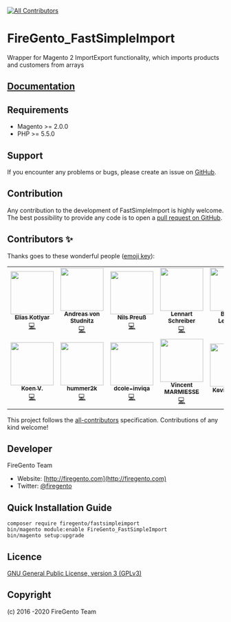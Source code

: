 <!-- ALL-CONTRIBUTORS-BADGE:START - Do not remove or modify this section -->
[![All Contributors](https://img.shields.io/badge/all_contributors-12-orange.svg?style=flat-square)](#contributors-)
<!-- ALL-CONTRIBUTORS-BADGE:END -->
# FireGento_FastSimpleImport

Wrapper for Magento 2 ImportExport functionality, which imports products and customers from arrays


## [Documentation](http://firegento-fastsimpleimport2.readthedocs.io/en/latest/)

## Requirements

- Magento >= 2.0.0
- PHP >= 5.5.0

## Support

If you encounter any problems or bugs, please create an issue on [GitHub](https://github.com/magento-hackathon/FireGento_FastSimpleImport/issues).

## Contribution

Any contribution to the development of FastSimpleImport is highly welcome. The best possibility to provide any code is to open a [pull request on GitHub](https://help.github.com/articles/using-pull-requests).

## Contributors ✨

Thanks goes to these wonderful people ([emoji key](https://allcontributors.org/docs/en/emoji-key)):

<!-- ALL-CONTRIBUTORS-LIST:START - Do not remove or modify this section -->
<!-- prettier-ignore-start -->
<!-- markdownlint-disable -->
<table>
  <tr>
    <td align="center"><a href="https://github.com/EliasKotlyar"><img src="https://avatars0.githubusercontent.com/u/9529505?v=4" width="100px;" alt=""/><br /><sub><b>Elias Kotlyar</b></sub></a><br /><a href="https://github.com/firegento/FireGento_FastSimpleImport2/commits?author=EliasKotlyar" title="Code">💻</a></td>
    <td align="center"><a href="http://www.integer-net.de/agentur/andreas-von-studnitz/"><img src="https://avatars1.githubusercontent.com/u/662059?v=4" width="100px;" alt=""/><br /><sub><b>Andreas von Studnitz</b></sub></a><br /><a href="https://github.com/firegento/FireGento_FastSimpleImport2/commits?author=avstudnitz" title="Code">💻</a></td>
    <td align="center"><a href="https://github.com/nhp"><img src="https://avatars3.githubusercontent.com/u/512911?v=4" width="100px;" alt=""/><br /><sub><b>Nils Preuß</b></sub></a><br /><a href="https://github.com/firegento/FireGento_FastSimpleImport2/commits?author=nhp" title="Code">💻</a></td>
    <td align="center"><a href="https://www.webzap.eu/"><img src="https://avatars1.githubusercontent.com/u/563328?v=4" width="100px;" alt=""/><br /><sub><b>Lennart Schreiber</b></sub></a><br /><a href="https://github.com/firegento/FireGento_FastSimpleImport2/commits?author=Kipperlenny" title="Code">💻</a></td>
    <td align="center"><a href="http://www.youwe.nl/"><img src="https://avatars1.githubusercontent.com/u/701008?v=4" width="100px;" alt=""/><br /><sub><b>Bogdan Lewinsky</b></sub></a><br /><a href="https://github.com/firegento/FireGento_FastSimpleImport2/commits?author=blewinsky" title="Code">💻</a></td>
    <td align="center"><a href="https://github.com/rosenberger-e-conomix"><img src="https://avatars3.githubusercontent.com/u/47806105?v=4" width="100px;" alt=""/><br /><sub><b>rosenberger-e-conomix</b></sub></a><br /><a href="https://github.com/firegento/FireGento_FastSimpleImport2/commits?author=rosenberger-e-conomix" title="Code">💻</a></td>
    <td align="center"><a href="https://www.schmengler-se.de/"><img src="https://avatars1.githubusercontent.com/u/367320?v=4" width="100px;" alt=""/><br /><sub><b>Fabian Schmengler /></b></sub></a><br /><a href="https://github.com/firegento/FireGento_FastSimpleImport2/commits?author=schmengler" title="Code">💻</a></td>
  </tr>
  <tr>
    <td align="center"><a href="https://github.com/koenner01"><img src="https://avatars3.githubusercontent.com/u/13639210?v=4" width="100px;" alt=""/><br /><sub><b>Koen V.</b></sub></a><br /><a href="https://github.com/firegento/FireGento_FastSimpleImport2/commits?author=koenner01" title="Code">💻</a></td>
    <td align="center"><a href="https://github.com/hummer2k"><img src="https://avatars1.githubusercontent.com/u/2178371?v=4" width="100px;" alt=""/><br /><sub><b>hummer2k</b></sub></a><br /><a href="https://github.com/firegento/FireGento_FastSimpleImport2/commits?author=hummer2k" title="Code">💻</a></td>
    <td align="center"><a href="https://github.com/dcole-inviqa"><img src="https://avatars0.githubusercontent.com/u/6168391?v=4" width="100px;" alt=""/><br /><sub><b>dcole-inviqa</b></sub></a><br /><a href="https://github.com/firegento/FireGento_FastSimpleImport2/commits?author=dcole-inviqa" title="Code">💻</a></td>
    <td align="center"><a href="https://github.com/VincentMarmiesse"><img src="https://avatars0.githubusercontent.com/u/1949412?v=4" width="100px;" alt=""/><br /><sub><b>Vincent MARMIESSE</b></sub></a><br /><a href="https://github.com/firegento/FireGento_FastSimpleImport2/commits?author=VincentMarmiesse" title="Code">💻</a></td>
    <td align="center"><a href="https://github.com/kkrieger85"><img src="https://avatars2.githubusercontent.com/u/4435523?v=4" width="100px;" alt=""/><br /><sub><b>Kevin Krieger</b></sub></a><br /><a href="https://github.com/firegento/FireGento_FastSimpleImport2/commits?author=kkrieger85" title="Documentation">📖</a></td>
  </tr>
</table>

<!-- markdownlint-enable -->
<!-- prettier-ignore-end -->
<!-- ALL-CONTRIBUTORS-LIST:END -->

This project follows the [all-contributors](https://github.com/all-contributors/all-contributors) specification. Contributions of any kind welcome!

## Developer

FireGento Team
* Website: [http://firegento.com](http://firegento.com)
* Twitter: [@firegento](https://twitter.com/firegento)

## Quick Installation Guide

    composer require firegento/fastsimpleimport 
    bin/magento module:enable FireGento_FastSimpleImport
    bin/magento setup:upgrade
    
## Licence

[GNU General Public License, version 3 (GPLv3)](http://opensource.org/licenses/gpl-3.0)

## Copyright

(c) 2016 -2020 FireGento Team


